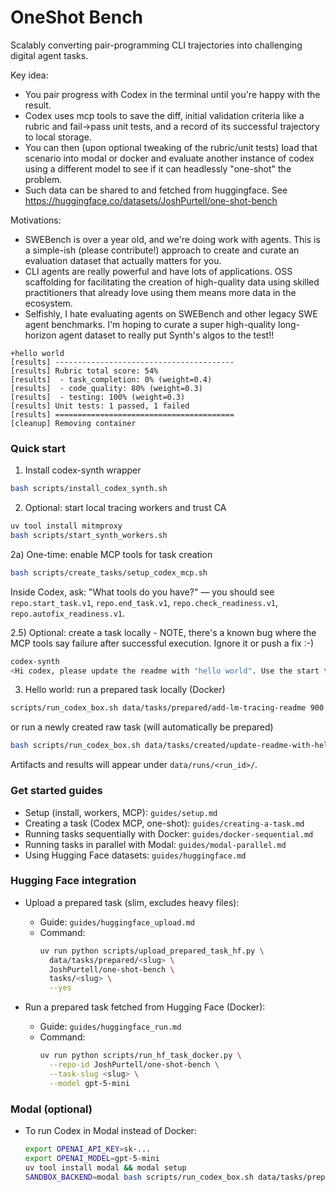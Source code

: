 # OneShot Bench

Scalably converting pair-programming CLI trajectories into challenging digital agent tasks.

Key idea:
- You pair progress with Codex in the terminal until you're happy with the result.
- Codex uses mcp tools to save the diff, initial validation criteria like a rubric and fail->pass unit tests, and a record of its successful trajectory to local storage.
- You can then (upon optional tweaking of the rubric/unit tests) load that scenario into modal or docker and evaluate another instance of codex using a different model to see if it can headlessly "one-shot" the problem.
- Such data can be shared to and fetched from huggingface. See  https://huggingface.co/datasets/JoshPurtell/one-shot-bench

Motivations:
- SWEBench is over a year old, and we're doing work with agents. This is a simple-ish (please contribute!) approach to create and curate an evaluation dataset that actually matters for you.
- CLI agents are really powerful and have lots of applications. OSS scaffolding for facilitating the creation of high-quality data using skilled practitioners that already love using them means more data in the ecosystem.
- Selfishly, I hate evaluating agents on SWEBench and other legacy SWE agent benchmarks. I'm hoping to curate a super high-quality long-horizon agent dataset to really put Synth's algos to the test!!

```
+hello world
[results] ----------------------------------------
[results] Rubric total score: 54%
[results]  - task_completion: 0% (weight=0.4)
[results]  - code_quality: 80% (weight=0.3)
[results]  - testing: 100% (weight=0.3)
[results] Unit tests: 1 passed, 1 failed
[results] ========================================
[cleanup] Removing container
```

### Quick start

1) Install codex-synth wrapper
```bash
bash scripts/install_codex_synth.sh
```

2) Optional: start local tracing workers and trust CA
```bash
uv tool install mitmproxy
bash scripts/start_synth_workers.sh
```

2a) One-time: enable MCP tools for task creation
```bash
bash scripts/create_tasks/setup_codex_mcp.sh
```
Inside Codex, ask: "What tools do you have?" — you should see `repo.start_task.v1`, `repo.end_task.v1`, `repo.check_readiness.v1`, `repo.autofix_readiness.v1`.

2.5) Optional: create a task locally - NOTE, there's a known bug where the MCP tools say failure after successful execution. Ignore it or push a fix :-)
```bash
codex-synth
<Hi codex, please update the readme with "hello world". Use the start task tool to begin and end task tool to finish>
```

3) Hello world: run a prepared task locally (Docker)
```bash
scripts/run_codex_box.sh data/tasks/prepared/add-lm-tracing-readme 900 50000
```
or run a newly created raw task (will automatically be prepared)
```bash
bash scripts/run_codex_box.sh data/tasks/created/update-readme-with-hello-world_20250812_181007 
```

Artifacts and results will appear under `data/runs/<run_id>/`.

### Get started guides

- Setup (install, workers, MCP): `guides/setup.md`
- Creating a task (Codex MCP, one-shot): `guides/creating-a-task.md`
- Running tasks sequentially with Docker: `guides/docker-sequential.md`
- Running tasks in parallel with Modal: `guides/modal-parallel.md`
- Using Hugging Face datasets: `guides/huggingface.md`

### Hugging Face integration

- Upload a prepared task (slim, excludes heavy files):
  - Guide: `guides/huggingface_upload.md`
  - Command:
    ```bash
    uv run python scripts/upload_prepared_task_hf.py \
      data/tasks/prepared/<slug> \
      JoshPurtell/one-shot-bench \
      tasks/<slug> \
      --yes
    ```

- Run a prepared task fetched from Hugging Face (Docker):
  - Guide: `guides/huggingface_run.md`
  - Command:
    ```bash
    uv run python scripts/run_hf_task_docker.py \
      --repo-id JoshPurtell/one-shot-bench \
      --task-slug <slug> \
      --model gpt-5-mini
    ```

### Modal (optional)

- To run Codex in Modal instead of Docker:
  ```bash
  export OPENAI_API_KEY=sk-...
  export OPENAI_MODEL=gpt-5-mini
  uv tool install modal && modal setup
  SANDBOX_BACKEND=modal bash scripts/run_codex_box.sh data/tasks/prepared/<slug>
  ```

